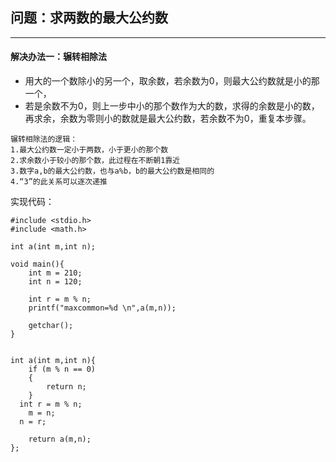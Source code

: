 ## 问题：求两数的最大公约数
---
#### 解决办法一：辗转相除法
* 用大的一个数除小的另一个，取余数，若余数为0，则最大公约数就是小的那一个，
* 若是余数不为0，则上一步中小的那个数作为大的数，求得的余数是小的数，再求余，余数为零则小的数就是最大公约数，若余数不为0，重复本步骤。

```
辗转相除法的逻辑：
1.最大公约数一定小于两数，小于更小的那个数
2.求余数小于较小的那个数，此过程在不断朝1靠近
3.数字a,b的最大公约数，也与a%b，b的最大公约数是相同的
4.“3”的此关系可以逐次递推

```

实现代码：
```
#include <stdio.h>
#include <math.h>

int a(int m,int n);

void main(){
	int m = 210;
	int n = 120;

	int r = m % n;   
	printf("maxcommon=%d \n",a(m,n));

	getchar();
}


int a(int m,int n){
	if (m % n == 0)
    {
        return n;
    }
  int r = m % n;
	m = n;
  n = r;

	return a(m,n);
};



```
